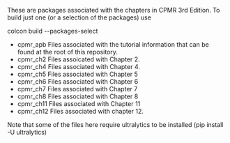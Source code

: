 These are packages associated with the chapters in CPMR 3rd Edition.  To build just one (or a selection of the packages) use

colcon build --packages-select <list of packages>

* cpmr_apb Files associated with the tutorial information that can be found at the root of this repository.
* cpmr_ch2 Files assoicated with Chapter 2. 
* cpmr_ch4 Files associated with Chapter 4.
* cpmr_ch5 Files associated with Chapter 5
* cpmr_ch6 Files associated with Chapter 6
* cpmr_ch7 Files associated with Chapter 7
* cpmr_ch8 Files associated with Chapter 8
* cpmr_ch11 Files associated with Chapter 11
* cpmr_ch12 Files associated with chapter 12. 

Note that some of the files here require ultralytics to be installed (pip install -U ultralytics)

